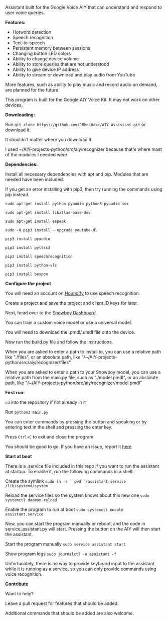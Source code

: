 Assistant built for the Google Voice AIY that can understand and respond to user voice queries.


**Features:**
- Hotword detection
- Speech recognition
- Text-to-speech
- Persistent memory between sessions
- Changing button LED colors
- Ability to change device volume
- Ability to store queries that are not understood
- Ability to give device IP address
- Ability to stream or download and play audio from YouTube

More features, such as ability to play music and record audio on demand, are planned for the future

This program is built for the Google AIY Voice Kit. It may not work on other devices.


**Downloading:**

Run `git clone https://github.com/J0hnL0cke/AIY_Assistant.git` or download it.

It shouldn't matter where you download it.

I used ~/AIY-projects-python/src/aiy/recognizer because that's where most of the modules I needed were


**Dependencies:**

Install all necessary dependencies with apt and pip. Modules that are needed have been included.

If you get an error installing with pip3, then try running the commands using pip instead.

`sudo apt-get install python-pyaudio python3-pyaudio sox`

`sudo apt-get install libatlas-base-dev`

`sudo apt-get install espeak`

`sudo -H pip3 install --upgrade youtube-dl`

`pip3 install pyaudio`

`pip3 install pyttsx3`

`pip3 install speechrecognition`

`pip3 install python-vlc`

`pip3 install bespon`

**Configure the project**

You will need an account on [Houndify](houndify.com) to use speech recognition.

Create a project and save the project and client ID keys for later.

Next, head over to the [Snowboy Dashboard](https://snowboy.kitt.ai/dashboard).

You can train a custom voice model or use a universal model.

You will need to download the .pmdl/.umdl file onto the device.

Now run the build.py file and follow the instructions.

When you are asked to enter a path to install to, you can use a relative path like "./files", or an absolute path, like "/~/AIY-projects-python/src/aiy/recognizer/files"

When you are asked to enter a path to your Snowboy model, you can use a relative path from the main.py file, such as "./model.pmdl", or an abslolute path, like "/~/AIY-projects-python/src/aiy/recognizer/model.pmdl"

**First run:**

`cd` into the repository if not already in it

Run `python3 main.py`

You can enter commands by pressing the button and speaking or by entering text in the shell and pressing the enter key.

Press `Ctrl+C` to exit and close the program

You should be good to go. If you have an issue, report it [here](https://github.com/J0hnL0cke/AIY_Assistant/issues/new)

**Start at boot**

There is a .service file included in this repo if you want to run the assistant at startup. To enable it, run the following commands in a shell:

  Create the symlink
  `sudo ln -s ``pwd``/assistant.service /lib/systemd/system`

  Reload the service files so the system knows about this new one
  `sudo systemctl daemon-reload`

  Enable the program to run at boot
  `sudo systemctl enable assistant.service`

Now, you can start the program manually or reboot, and the code in service_assistant.py will start. Pressing the button on the AIY will then start the assistant.

Start the program manually
`sudo service assistant start`

Show program logs
`sudo journalctl -u assistant -f`

Unfortunately, there is no way to provide keyboard input to the assistant while it is running as a service, so you can only provide commands using voice recognition.

**Contribute**

Want to help?

Leave a pull request for features that should be added.

Additional commands that should be added are also welcome.
